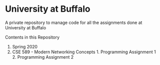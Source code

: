 # University at Buffalo
A private repository to manage code for all the assignments done at University at Buffalo

Contents in this Repository

1. Spring 2020 
  1. CSE 589 - Modern Networking Concepts
    1. Programming Assignment 1
    2. Programming Assignment 2

